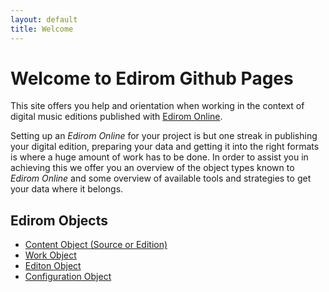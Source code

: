 ```yaml
---
layout: default
title: Welcome
---
```


# Welcome to Edirom Github Pages

This site offers you help and orientation when working in the context of digital music editions published with [Edirom Online](https://edirom.github.io/Edirom-Online/).

Setting up an _Edirom Online_ for your project is but one streak in publishing your digital edition, preparing your data and getting it into the right formats is where a huge amount of work has to be done. In order to assist you in achieving this we offer you an overview of the object types known to _Edirom Online_  and some overview of available tools and strategies to get your data where it belongs.

## Edirom Objects

* [Content Object (Source or Edition)](content-object.md)
* [Work Object](work-object.md)
* [Editon Object](edition-object.md)
* [Configuration Object](config-object.md)
